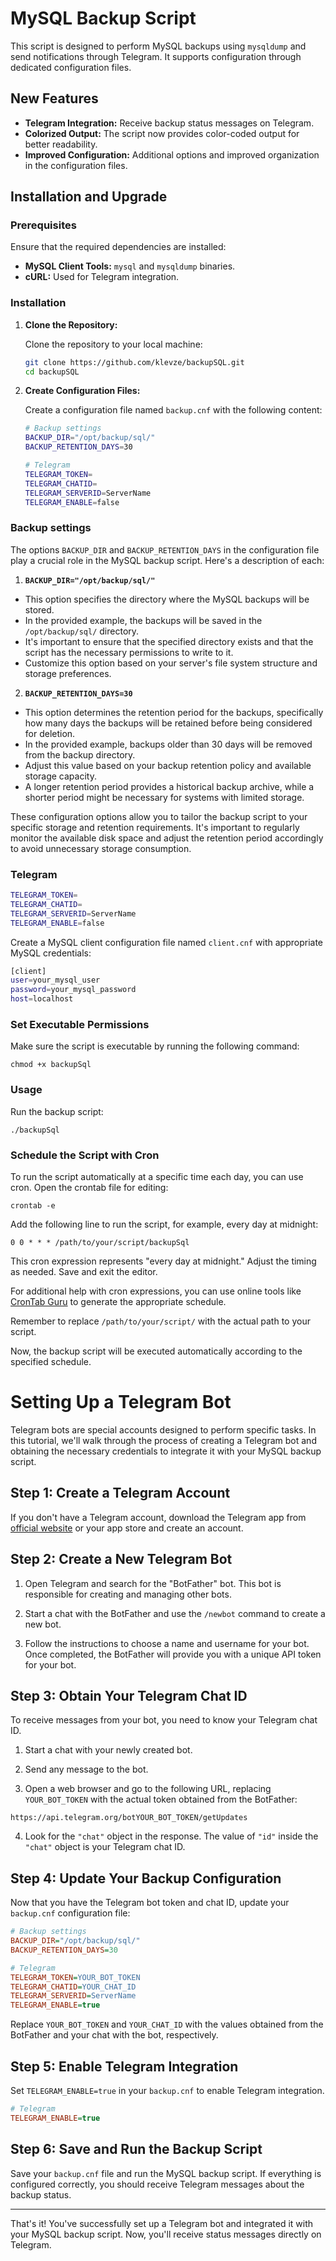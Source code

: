 # MySQL Backup Script

This script is designed to perform MySQL backups using `mysqldump` and send notifications through  Telegram. It supports configuration through dedicated configuration files.

## New Features

- **Telegram Integration:** Receive backup status messages on Telegram.
- **Colorized Output:** The script now provides color-coded output for better readability.
- **Improved Configuration:** Additional options and improved organization in the configuration files.

## Installation and Upgrade

### Prerequisites

Ensure that the required dependencies are installed:

- **MySQL Client Tools:** `mysql` and `mysqldump` binaries.
- **cURL:** Used for Telegram integration.

### Installation

1. **Clone the Repository:**

    Clone the repository to your local machine:

    ```bash
    git clone https://github.com/klevze/backupSQL.git
    cd backupSQL
    ```

2. **Create Configuration Files:**

    Create a configuration file named `backup.cnf` with the following content:

    ```bash
    # Backup settings
    BACKUP_DIR="/opt/backup/sql/"
    BACKUP_RETENTION_DAYS=30

    # Telegram
    TELEGRAM_TOKEN=
    TELEGRAM_CHATID=
    TELEGRAM_SERVERID=ServerName
    TELEGRAM_ENABLE=false
    ```

### Backup settings

The options `BACKUP_DIR` and `BACKUP_RETENTION_DAYS` in the configuration file play a crucial role in the MySQL backup script. Here's a description of each:

1. **`BACKUP_DIR="/opt/backup/sql/"`**

- This option specifies the directory where the MySQL backups will be stored.
- In the provided example, the backups will be saved in the `/opt/backup/sql/` directory.
- It's important to ensure that the specified directory exists and that the script has the necessary permissions to write to it.
- Customize this option based on your server's file system structure and storage preferences.

2. **`BACKUP_RETENTION_DAYS=30`**

- This option determines the retention period for the backups, specifically how many days the backups will be retained before being considered for deletion.
- In the provided example, backups older than 30 days will be removed from the backup directory.
- Adjust this value based on your backup retention policy and available storage capacity.
- A longer retention period provides a historical backup archive, while a shorter period might be necessary for systems with limited storage.

These configuration options allow you to tailor the backup script to your specific storage and retention requirements. It's important to regularly monitor the available disk space and adjust the retention period accordingly to avoid unnecessary storage consumption.

### Telegram

```bash
TELEGRAM_TOKEN=
TELEGRAM_CHATID=
TELEGRAM_SERVERID=ServerName
TELEGRAM_ENABLE=false
```

Create a MySQL client configuration file named `client.cnf` with appropriate MySQL credentials:

```bash
[client]
user=your_mysql_user
password=your_mysql_password
host=localhost
```

### Set Executable Permissions

Make sure the script is executable by running the following command:

`chmod +x backupSql`

### Usage

Run the backup script:

`./backupSql`

### Schedule the Script with Cron

To run the script automatically at a specific time each day, you can use cron. Open the crontab file for editing:

`crontab -e`

Add the following line to run the script, for example, every day at midnight:

`0 0 * * * /path/to/your/script/backupSql`

This cron expression represents "every day at midnight." Adjust the timing as needed. Save and exit the editor.

For additional help with cron expressions, you can use online tools like [CronTab Guru](https://crontab.guru/) to generate the appropriate schedule.

Remember to replace `/path/to/your/script/` with the actual path to your script.

Now, the backup script will be executed automatically according to the specified schedule.

# Setting Up a Telegram Bot

Telegram bots are special accounts designed to perform specific tasks. In this tutorial, we'll walk through the process of creating a Telegram bot and obtaining the necessary credentials to integrate it with your MySQL backup script.

## Step 1: Create a Telegram Account

If you don't have a Telegram account, download the Telegram app from [official website](https://telegram.org/) or your app store and create an account.

## Step 2: Create a New Telegram Bot

1. Open Telegram and search for the "BotFather" bot. This bot is responsible for creating and managing other bots.

2. Start a chat with the BotFather and use the `/newbot` command to create a new bot.

3. Follow the instructions to choose a name and username for your bot. Once completed, the BotFather will provide you with a unique API token for your bot.

## Step 3: Obtain Your Telegram Chat ID

To receive messages from your bot, you need to know your Telegram chat ID.

1. Start a chat with your newly created bot.

2. Send any message to the bot.

3. Open a web browser and go to the following URL, replacing `YOUR_BOT_TOKEN` with the actual token obtained from the BotFather:

`https://api.telegram.org/botYOUR_BOT_TOKEN/getUpdates`

4. Look for the `"chat"` object in the response. The value of `"id"` inside the `"chat"` object is your Telegram chat ID.

## Step 4: Update Your Backup Configuration

Now that you have the Telegram bot token and chat ID, update your `backup.cnf` configuration file:

```ini
# Backup settings
BACKUP_DIR="/opt/backup/sql/"
BACKUP_RETENTION_DAYS=30

# Telegram
TELEGRAM_TOKEN=YOUR_BOT_TOKEN
TELEGRAM_CHATID=YOUR_CHAT_ID
TELEGRAM_SERVERID=ServerName
TELEGRAM_ENABLE=true
```

Replace `YOUR_BOT_TOKEN` and `YOUR_CHAT_ID` with the values obtained from the BotFather and your chat with the bot, respectively.

## Step 5: Enable Telegram Integration

Set `TELEGRAM_ENABLE=true` in your `backup.cnf` to enable Telegram integration.

```ini
# Telegram
TELEGRAM_ENABLE=true
```

## Step 6: Save and Run the Backup Script

Save your `backup.cnf` file and run the MySQL backup script. If everything is configured correctly, you should receive Telegram messages about the backup status.

----------

That's it! You've successfully set up a Telegram bot and integrated it with your MySQL backup script. Now, you'll receive status messages directly on Telegram.
